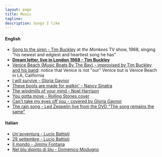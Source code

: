```yaml
---
layout: page
title: Music
tagline: 
description: Songs I like
---
```

#### English

- [Song to the siren - Tim Buckley](https://youtu.be/vMTEtDBHGY4) at *the Monkees* TV show, 1968, singing "his newest and edgiest and heartiest song he has"
- [__Dream letter, live in London 1968 - Tim Buckley__](https://www.youtube.com/watch?v=rfRlP2fhSCE&t=5309s)
- [Venice Beach (Music Boats By The Bay) - improvised by Tim Buckley and his band](https://www.youtube.com/watch?v=3j0e3PI30-Q): notice that Venice is not "our" Venice but is Venice Beach in LA, California 
- [I will survive - Gloria Gaynor](https://www.youtube.com/watch?v=gYkACVDFmeg)
- [These boots are made for walkin' - Nancy Sinatra](https://www.youtube.com/watch?v=SbyAZQ45uww) 
- [The windmills of your mind - Noel Harrison](https://www.youtube.com/watch?v=WEhS9Y9HYjU)
- [You gotta move - Rolling Stones cover](https://www.youtube.com/watch?v=mUCoQryE7-k)
- [Can't take my eyes off you - covered by Gloria Gaynor](https://www.youtube.com/watch?v=BT4GIljqr-A)
- [The rain song - Led Zeppelin live from the DVD "The song remains the same"](https://www.youtube.com/watch?v=CxEu0QN6nzk)

#### Italian

- [Un'avventura - Lucio Battisti](https://www.youtube.com/watch?v=LGWFlnxS9HI)
- [29 settembre - Lucio Battisti](https://www.youtube.com/watch?v=oacSskElFXE)
- [Il mondo - Jimmy Fontana](https://www.youtube.com/watch?v=HFyCfFJC0no) 
- [Nel blu dipinto di blu - Domenico Modugno](https://www.youtube.com/watch?v=t4IjJav7xbg) 